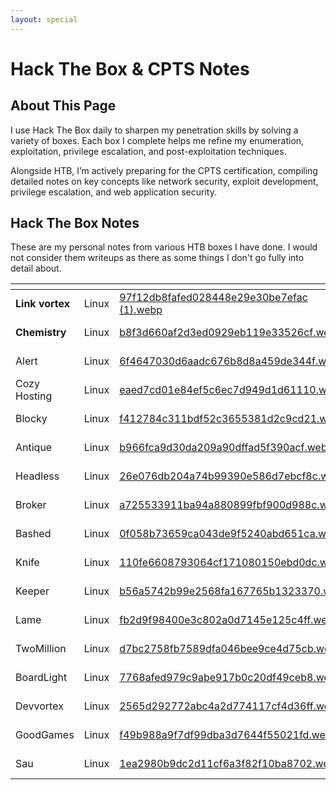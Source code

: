 ```yaml
---
layout: special
---
```


# Hack The Box & CPTS Notes

## About This Page

I use Hack The Box daily to sharpen my penetration skills by solving a variety of boxes. Each box I complete helps me refine my enumeration, exploitation, privilege escalation, and post-exploitation techniques.

Alongside HTB, I’m actively preparing for the CPTS certification, compiling detailed notes on key concepts like network security, exploit development, privilege escalation, and web application security.

## Hack The Box Notes

These are my personal notes from various HTB boxes I have done. I would not consider them writeups as there as some things I don't go fully into detail about.

<table data-view="cards"><thead><tr><th></th><th></th><th data-hidden data-card-cover data-type="files"></th><th data-hidden data-card-target data-type="content-ref"></th></tr></thead><tbody><tr><td><strong>Link vortex</strong></td><td>Linux</td><td><a href=".gitbook/assets/97f12db8fafed028448e29e30be7efac (1).webp">97f12db8fafed028448e29e30be7efac (1).webp</a></td><td><a href="https://earlyhints.github.io/HTB_Boxes/easy-active/linkvortex">https://earlyhints.github.io/HTB_Boxes/easy-active/linkvortex</a></td></tr><tr><td><strong>Chemistry</strong></td><td>Linux</td><td><a href=".gitbook/assets/b8f3d660af2d3ed0929eb119e33526cf.webp">b8f3d660af2d3ed0929eb119e33526cf.webp</a></td><td><a href="https://earlyhints.github.io/HTB_Boxes/easy-active/chemistry">https://earlyhints.github.io/HTB_Boxes/easy-active/chemistry</a></td></tr><tr><td>Alert</td><td>Linux</td><td><a href=".gitbook/assets/6f4647030d6aadc676b8d8a459de344f.webp">6f4647030d6aadc676b8d8a459de344f.webp</a></td><td><a href="https://earlyhints.github.io/HTB_Boxes/easy-active/alert">https://earlyhints.github.io/HTB_Boxes/easy-active/alert</a></td></tr><tr><td>Cozy Hosting</td><td>Linux</td><td><a href=".gitbook/assets/eaed7cd01e84ef5c6ec7d949d1d61110.webp">eaed7cd01e84ef5c6ec7d949d1d61110.webp</a></td><td><a href="https://earlyhints.github.io/HTB_Boxes/easy-linux-retired/cozyhosting">https://earlyhints.github.io/HTB_Boxes/easy-linux-retired/cozyhosting</a></td></tr><tr><td>Blocky</td><td>Linux</td><td><a href=".gitbook/assets/f412784c311bdf52c3655381d2c9cd21.webp">f412784c311bdf52c3655381d2c9cd21.webp</a></td><td><a href="https://earlyhints.github.io/HTB_Boxes/easy-linux-retired/blocky">https://earlyhints.github.io/HTB_Boxes/easy-linux-retired/blocky</a></td></tr><tr><td>Antique</td><td>Linux</td><td><a href=".gitbook/assets/b966fca9d30da209a90dffad5f390acf.webp">b966fca9d30da209a90dffad5f390acf.webp</a></td><td><a href="https://earlyhints.github.io/HTB_Boxes/easy-linux-retired/antique">https://earlyhints.github.io/HTB_Boxes/easy-linux-retired/antique</a></td></tr><tr><td>Headless</td><td>Linux</td><td><a href=".gitbook/assets/26e076db204a74b99390e586d7ebcf8c.webp">26e076db204a74b99390e586d7ebcf8c.webp</a></td><td><a href="https://earlyhints.github.io/HTB_Boxes/easy-linux-retired/headless">https://earlyhints.github.io/HTB_Boxes/easy-linux-retired/headless</a></td></tr><tr><td>Broker</td><td>Linux</td><td><a href=".gitbook/assets/a725533911ba94a880899fbf900d988c.webp">a725533911ba94a880899fbf900d988c.webp</a></td><td><a href="https://earlyhints.github.io/HTB_Boxes/easy-linux-retired/broker">https://earlyhints.github.io/HTB_Boxes/easy-linux-retired/broker</a></td></tr><tr><td>Bashed</td><td>Linux</td><td><a href=".gitbook/assets/0f058b73659ca043de9f5240abd651ca.webp">0f058b73659ca043de9f5240abd651ca.webp</a></td><td><a href="https://earlyhints.github.io/HTB_Boxes/easy-linux-retired/bashed">https://earlyhints.github.io/HTB_Boxes/easy-linux-retired/bashed</a></td></tr><tr><td>Knife</td><td>Linux</td><td><a href=".gitbook/assets/110fe6608793064cf171080150ebd0dc.webp">110fe6608793064cf171080150ebd0dc.webp</a></td><td><a href="https://earlyhints.github.io/HTB_Boxes/easy-linux-retired/knife">https://earlyhints.github.io/HTB_Boxes/easy-linux-retired/knife</a></td></tr><tr><td>Keeper</td><td>Linux</td><td><a href=".gitbook/assets/b56a5742b99e2568fa167765b1323370.webp">b56a5742b99e2568fa167765b1323370.webp</a></td><td><a href="https://earlyhints.github.io/HTB_Boxes/easy-linux-retired/keeper">https://earlyhints.github.io/HTB_Boxes/easy-linux-retired/keeper</a></td></tr><tr><td>Lame</td><td>Linux</td><td><a href=".gitbook/assets/fb2d9f98400e3c802a0d7145e125c4ff.webp">fb2d9f98400e3c802a0d7145e125c4ff.webp</a></td><td><a href="https://earlyhints.github.io/HTB_Boxes/easy-linux-retired/lame">https://earlyhints.github.io/HTB_Boxes/easy-linux-retired/lame</a></td></tr><tr><td>TwoMillion</td><td>Linux</td><td><a href=".gitbook/assets/d7bc2758fb7589dfa046bee9ce4d75cb.webp">d7bc2758fb7589dfa046bee9ce4d75cb.webp</a></td><td><a href="https://earlyhints.github.io/HTB_Boxes/easy-linux-retired/twomillion">https://earlyhints.github.io/HTB_Boxes/easy-linux-retired/twomillion</a></td></tr><tr><td>BoardLight</td><td>Linux</td><td><a href=".gitbook/assets/7768afed979c9abe917b0c20df49ceb8.webp">7768afed979c9abe917b0c20df49ceb8.webp</a></td><td><a href="https://earlyhints.github.io/HTB_Boxes/easy-linux-retired/boardlight">https://earlyhints.github.io/HTB_Boxes/easy-linux-retired/boardlight</a></td></tr><tr><td>Devvortex</td><td>Linux</td><td><a href=".gitbook/assets/2565d292772abc4a2d774117cf4d36ff.webp">2565d292772abc4a2d774117cf4d36ff.webp</a></td><td><a href="https://earlyhints.github.io/HTB_Boxes/easy-linux-retired/devvortex">https://earlyhints.github.io/HTB_Boxes/easy-linux-retired/devvortex</a></td></tr><tr><td>GoodGames</td><td>Linux</td><td><a href=".gitbook/assets/f49b988a9f7df99dba3d7644f55021fd.webp">f49b988a9f7df99dba3d7644f55021fd.webp</a></td><td><a href="https://earlyhints.github.io/HTB_Boxes/easy-linux-retired/goodgames">https://earlyhints.github.io/HTB_Boxes/easy-linux-retired/goodgames</a></td></tr><tr><td>Sau</td><td>Linux</td><td><a href=".gitbook/assets/1ea2980b9dc2d11cf6a3f82f10ba8702.webp">1ea2980b9dc2d11cf6a3f82f10ba8702.webp</a></td><td><a href="https://earlyhints.github.io/HTB_Boxes/easy-linux-retired/sau">https://earlyhints.github.io/HTB_Boxes/easy-linux-retired/sau</a></td></tr></tbody></table>
